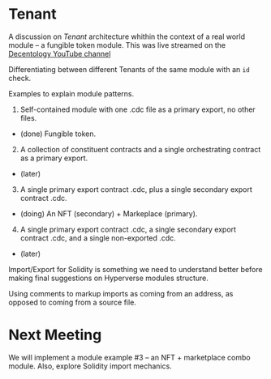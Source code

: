 # Tenant

A discussion on *Tenant* architecture whithin the context of a real world module – a fungible token module. This was live streamed on the [Decentology YouTube channel][0]

Differentiating between different Tenants of the same module with an `id` check.

Examples to explain module patterns.

1. Self-contained module with one .cdc file as a primary export, no other files.
  - (done) Fungible token.
2. A collection of constituent contracts and a single orchestrating contract as a primary export.
  - (later)
3. A single primary export contract .cdc, plus a single secondary export contract .cdc.
  - (doing) An NFT (secondary) + Markeplace (primary).
4. A single primary export contract .cdc, a single secondary export contract .cdc, and a single non-exported .cdc.
  - (later)

Import/Export for Solidity is something we need to understand better before making final suggestions on Hyperverse modules structure.

Using comments to markup imports as coming from an address, as opposed to coming from a source file.

# Next Meeting

We will implement a module example #3 – an NFT + marketplace combo module. Also, explore Solidity import mechanics.

[0]: https://www.youtube.com/watch?v=TdJ-r-XPpKk